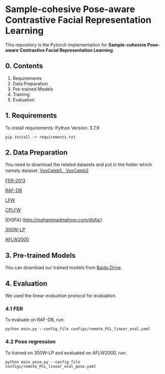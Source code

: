 # Sample-cohesive Pose-aware Contrastive Facial Representation Learning

This repository is the Pytorch implementation for  **Sample-cohesive Pose-aware Contrastive Facial Representation Learning**.


## 0. Contents

1. Requirements
2. Data Preparation
3. Pre-trained Models
4. Training
5. Evaluation

## 1. Requirements

To install requirements:
Python Version: 3.7.9

```
pip install -r requirements.txt
```

## 2. Data Preparation

You need to download the related datasets  and put in the folder which namely dataset.
[VoxCeleb1、VoxCeleb2](https://www.robots.ox.ac.uk/~vgg/data/voxceleb/)

[FER-2013](https://www.kaggle.com/c/challenges-in-representation-learning-facial-expression-recognition-challenge/data)

[RAF-DB](http://www.whdeng.cn/raf/model1.html)

[LFW](https://vis-www.cs.umass.edu/lfw/)

[CPLFW](http://www.whdeng.cn/CPLFW/index.html?reload=true)

[DISFA] (http://mohammadmahoor.com/disfa/)

[300W-LP](http://www.cbsr.ia.ac.cn/users/xiangyuzhu/projects/3DDFA/main.htm)

[AFLW2000](http://www.cbsr.ia.ac.cn/users/xiangyuzhu/projects/3DDFA/main.htm)

## 3. Pre-trained Models

You can download our trained models from [Baidu Drive](xxx).


## 4. Evaluation

We used the linear evaluation protocol for evaluation.

### 4.1 FER

To evaluate on RAF-DB, run:

```
python main.py --config_file configs/remote_PCL_linear_eval.yaml
```

### 4.2 Pose regression

To trained on 300W-LP and evaluated on AFLW2000, run:

```
python main_pose.py --config_file configs/remote_PCL_linear_eval_pose.yaml
```



